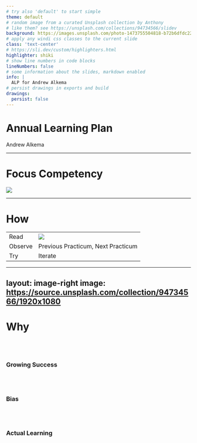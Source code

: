 ```yaml
---
# try also 'default' to start simple
theme: default
# random image from a curated Unsplash collection by Anthony
# like them? see https://unsplash.com/collections/94734566/slidev
background: https://images.unsplash.com/photo-1473755504818-b72b6dfdc226?ixlib=rb-1.2.1&ixid=MnwxMjA3fDB8MHxwaG90by1wYWdlfHx8fGVufDB8fHx8&auto=format&fit=crop&w=1674&q=80
# apply any windi css classes to the current slide
class: 'text-center'
# https://sli.dev/custom/highlighters.html
highlighter: shiki
# show line numbers in code blocks
lineNumbers: false
# some information about the slides, markdown enabled
info: |
  ALP for Andrew Alkema
# persist drawings in exports and build
drawings:
  persist: false
---
```


# Annual Learning Plan

Andrew Alkema

<div class="abs-br m-6 flex gap-2">
  <a href="https://github.com/aalkema/aalkema.github.io" target="_blank" alt="GitHub"
    class="text-xl icon-btn opacity-50 !border-none !hover:text-white">
    <carbon-logo-github />
  </a>
</div>

<!--
Title
-->

---

# Focus Competency 

<img src="/Focus.png" class="shadow" style="padding-right:25px" />

---

# How

|     |     |
| --- | --- |
| Read | <img src="/Gradeless.png" class="shadow" style="" /> |
| Observe | Previous Practicum, Next Practicum |
| Try | Iterate |

---
layout: image-right
image: https://source.unsplash.com/collection/94734566/1920x1080
---

# Why

<br /><br />

### Growing Success

<br /><br />

### Bias

<br /><br />
### Actual Learning